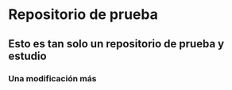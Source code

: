 # Repositorio de prueba

## Esto es tan solo un repositorio de prueba y estudio

### Una modificación más
